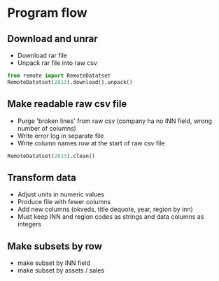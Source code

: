 Program flow
============

Download and unrar
------------------
- Download rar file  
- Unpack rar file into raw csv 

```python 
from remote import RemoteDatatset
RemoteDatatset(2013).download().unpack()
```

Make readable raw csv file  
--------------------------
- Purge 'broken lines' from raw csv (company ha no INN field, wrong number of columns)
- Write error log in separate file 
- Write column names row at the start of raw csv file

```python  
RemoteDatatset(2013).clean()
```

Transform data
--------------
- Adjust units in numeric values   
- Produce file with fewer columns
- Add new columns (okveds, title dequote, year, region by inn)
- Must keep INN and region codes as strings and data columns as integers

Make subsets by row  
--------------------
- make subset by INN field  
- make subset by assets / sales
